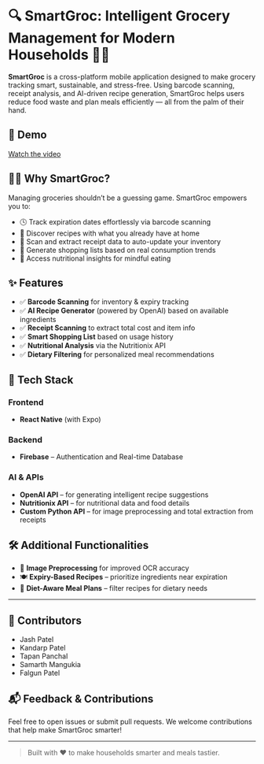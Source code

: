 # 🔍 SmartGroc: Intelligent Grocery Management for Modern Households 🛒🌱

**SmartGroc** is a cross-platform mobile application designed to make grocery tracking smart, sustainable, and stress-free. Using barcode scanning, receipt analysis, and AI-driven recipe generation, SmartGroc helps users reduce food waste and plan meals efficiently — all from the palm of their hand.

## 🚀 Demo

[Watch the video](https://drive.google.com/file/d/1M5Gwc-nvArUSQLG6zDrmSeVu9S-20Rbc/view?usp=sharing)

## 👨‍🍳 Why SmartGroc?

Managing groceries shouldn’t be a guessing game. SmartGroc empowers you to:
- 🕓 Track expiration dates effortlessly via barcode scanning
- 🍳 Discover recipes with what you already have at home
- 🧾 Scan and extract receipt data to auto-update your inventory
- 🛒 Generate shopping lists based on real consumption trends
- 🥗 Access nutritional insights for mindful eating

## ✨ Features

- ✅ **Barcode Scanning** for inventory & expiry tracking
- ✅ **AI Recipe Generator** (powered by OpenAI) based on available ingredients
- ✅ **Receipt Scanning** to extract total cost and item info
- ✅ **Smart Shopping List** based on usage history
- ✅ **Nutritional Analysis** via the Nutritionix API
- ✅ **Dietary Filtering** for personalized meal recommendations

## 🧠 Tech Stack

### Frontend
- **React Native** (with Expo)

### Backend
- **Firebase** – Authentication and Real-time Database

### AI & APIs
- **OpenAI API** – for generating intelligent recipe suggestions
- **Nutritionix API** – for nutritional data and food details
- **Custom Python API** – for image preprocessing and total extraction from receipts

## 🛠️ Additional Functionalities

- 📸 **Image Preprocessing** for improved OCR accuracy
- 🍽️ **Expiry-Based Recipes** – prioritize ingredients near expiration
- 🥦 **Diet-Aware Meal Plans** – filter recipes for dietary needs

---

## 🙌 Contributors

- Jash Patel  
- Kandarp Patel  
- Tapan Panchal  
- Samarth Mangukia  
- Falgun Patel  

## 📬 Feedback & Contributions

Feel free to open issues or submit pull requests. We welcome contributions that help make SmartGroc smarter!

---

> Built with ❤️ to make households smarter and meals tastier.
